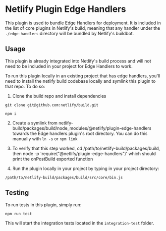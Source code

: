 # Netlify Plugin Edge Handlers

This plugin is used to bundle Edge Handlers for deployment. It is included in the list of core plugins in Netlify's
build, meaning that any handler under the `./edge-handlers` directory will be bundled by Netlify's buildbot.

## Usage

This plugin is already integrated into Netlify's build process and will not need to be included in your project for Edge
Handlers to work.

To run this plugin locally in an existing project that has edge handlers, you'll need to install the netlify build
codebase locally and symlink this plugin to that repo. To do so:

1. Clone the build repo and install dependencies

```
git clone git@github.com:netlify/build.git

npm i
```

2. Create a symlink from netlify-build/packages/build/node_modules/@netlify/plugin-edge-handlers towards the Edge
   handlers plugin's root directory. You can do this manually with `ln -s` or `npm link`

3. To verify that this step worked, cd /path/to/netlify-build/packages/build, then node -p
   'require("@netlify/plugin-edge-handlers")' which should print the onPostBuild exported function

4. Run the plugin locally in your project by typing in your project directory:

```
/path/to/netlify-build/packages/build/src/core/bin.js
```

## Testing

To run tests in this plugin, simply run:

```
npm run test
```

This will start the integration tests located in the `integration-test` folder.
